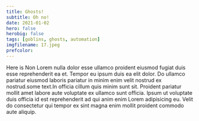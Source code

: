 ```yaml
---
title: Ghosts!
subtitle: Oh no!
date: 2021-01-02
hero: false
herobig: false
tags: [goblins, ghosts, automation]
imgfilename: 17.jpeg
prefcolor: 
---
```

Here is Non Lorem nulla dolor esse ullamco proident eiusmod fugiat duis esse reprehenderit ea et. Tempor eu ipsum duis ea elit dolor. Do ullamco pariatur eiusmod laboris pariatur in minim enim velit nostrud ex nostrud.some text.In officia cillum quis minim sunt sit. Proident pariatur mollit amet labore aute voluptate ex ullamco sunt officia. Ipsum ut voluptate duis officia id est reprehenderit ad qui anim enim Lorem adipisicing eu. Velit do consectetur qui tempor ex sint magna enim mollit proident commodo aute aliquip.